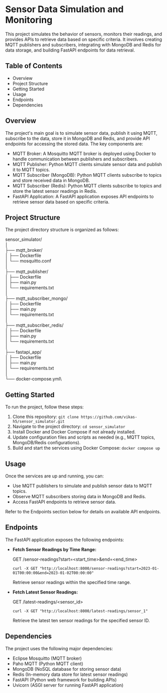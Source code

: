 # Sensor Data Simulation and Monitoring

This project simulates the behavior of sensors, monitors their readings, and provides APIs to retrieve data based on specific criteria. It involves creating MQTT publishers and subscribers, integrating with MongoDB and Redis for data storage, and building FastAPI endpoints for data retrieval.

## Table of Contents

* Overview
* Project Structure
* Getting Started
* Usage
* Endpoints
* Dependencies

## Overview

The project's main goal is to simulate sensor data, publish it using MQTT, subscribe to the data, store it in MongoDB and Redis, and provide API endpoints for accessing the stored data. The key components are:

* MQTT Broker: A Mosquitto MQTT broker is deployed using Docker to handle communication between publishers and subscribers.
* MQTT Publisher: Python MQTT clients simulate sensor data and publish it to MQTT topics.
* MQTT Subscriber (MongoDB): Python MQTT clients subscribe to topics and store received data in MongoDB.
* MQTT Subscriber (Redis): Python MQTT clients subscribe to topics and store the latest sensor readings in Redis.
* FastAPI Application: A FastAPI application exposes API endpoints to retrieve sensor data based on specific criteria.

## Project Structure

The project directory structure is organized as follows:

sensor_simulator/\
│\
├── mqtt_broker/\
│   ├── Dockerfile\
│   └── mosquitto.conf\
│\
├── mqtt_publisher/\
│   ├── Dockerfile\
│   ├── main.py\
│   └── requirements.txt\
│\
├── mqtt_subscriber_mongo/\
│   ├── Dockerfile\
│   ├── main.py\
│   └── requirements.txt\
│\
├── mqtt_subscriber_redis/\
│   ├── Dockerfile\
│   ├── main.py\
│   └── requirements.txt\
│\
├── fastapi_app/\
│   ├── Dockerfile\
│   ├── main.py\
│   └── requirements.txt\
│\
└── docker-compose.yml\

## Getting Started

To run the project, follow these steps:

1. Clone this repository: `git clone https://github.com/vikas-h5/sensor_simulator.git`
2. Navigate to the project directory: `cd sensor_simulator`
3. Install Docker and Docker Compose if not already installed.
4. Update configuration files and scripts as needed (e.g., MQTT topics, MongoDB/Redis configurations).
5. Build and start the services using Docker Compose: `docker compose up`

## Usage

Once the services are up and running, you can:

* Use MQTT publishers to simulate and publish sensor data to MQTT topics.
* Observe MQTT subscribers storing data in MongoDB and Redis.
* Access FastAPI endpoints to retrieve sensor data.

Refer to the Endpoints section below for details on available API endpoints.

## Endpoints

The FastAPI application exposes the following endpoints:

* **Fetch Sensor Readings by Time Range:**

  GET /sensor-readings?start=<start_time>&end=<end_time>

  ```
  curl -X GET "http://localhost:8000/sensor-readings?start=2023-01-01T00:00:00&end=2023-01-02T00:00:00"
  ```

  Retrieve sensor readings within the specified time range.
* **Fetch Latest Sensor Readings:**

  GET /latest-readings/<sensor_id>

  ```
  curl -X GET "http://localhost:8000/latest-readings/sensor_1"
  ```

  Retrieve the latest ten sensor readings for the specified sensor ID.

## Dependencies

The project uses the following major dependencies:

* Eclipse Mosquitto (MQTT broker)
* Paho MQTT (Python MQTT client)
* MongoDB (NoSQL database for storing sensor data)
* Redis (In-memory data store for latest sensor readings)
* FastAPI (Python web framework for building APIs)
* Uvicorn (ASGI server for running FastAPI application)
